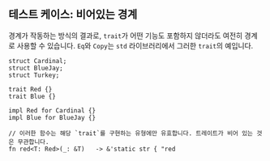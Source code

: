 ## 테스트 케이스: 비어있는 경계

경계가 작동하는 방식의 결과로, `trait`가 어떤 기능도 포함하지 않더라도 여전히 경계로 사용할 수 있습니다. `Eq`와 `Copy`는 `std` 라이브러리에서 그러한 `trait`의 예입니다.

```rust,editable
struct Cardinal;
struct BlueJay;
struct Turkey;

trait Red {}
trait Blue {}

impl Red for Cardinal {}
impl Blue for BlueJay {}

// 이러한 함수는 해당 `trait`를 구현하는 유형에만 유효합니다. 트레이트가 비어 있는 것은 무관합니다.
fn red<T: Red>(_: &T)   -> &'static str { "red